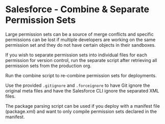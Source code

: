 # Salesforce - Combine & Separate Permission Sets
Large permission sets can be a source of merge conflicts and specific permissions can be lost if multiple developers are working on the same permission set and they do not have certain objects in their sandboxes.

If you wish to separate permission sets into individual files for each permission for version control, run the separate script after retrieving all permission sets from the production org.

Run the combine script to re-combine permission sets for deployments.

Use the provided `.gitignore` and `.forceignore` to have Git ignore the original meta files and have the Salesforce CLI ignore the separated XML files.

The package parsing script can be used if you deploy with a manifest file (package.xml) and want to only compile permission sets declared in the manifest.
